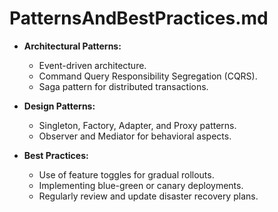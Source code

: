 # PatternsAndBestPractices.md

- **Architectural Patterns:**

  - Event-driven architecture.
  - Command Query Responsibility Segregation (CQRS).
  - Saga pattern for distributed transactions.

- **Design Patterns:**

  - Singleton, Factory, Adapter, and Proxy patterns.
  - Observer and Mediator for behavioral aspects.

- **Best Practices:**
  - Use of feature toggles for gradual rollouts.
  - Implementing blue-green or canary deployments.
  - Regularly review and update disaster recovery plans.

